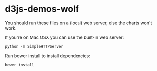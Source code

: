 d3js-demos-wolf
===============

You should run these files on a (local) web server, else the charts won't work.

If you're on Mac OSX you can use the built-in web server:

    python -m SimpleHTTPServer

Run bower install to install dependencies:

    bower install

